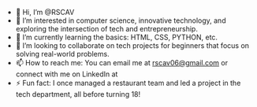 - 👋 Hi, I’m @RSCAV
- 👀 I’m interested in computer science, innovative technology, and exploring the intersection of tech and entrepreneurship.
- 🌱 I’m currently learning the basics: HTML, CSS, PYTHON, etc. 
- 💞️ I’m looking to collaborate on tech projects for beginners that focus on solving real-world problems.
- 📫 How to reach me: You can email me at rscav06@gmail.com or connect with me on LinkedIn at 
- ⚡ Fun fact: I once managed a restaurant team and led a project in the tech department, all before turning 18!
